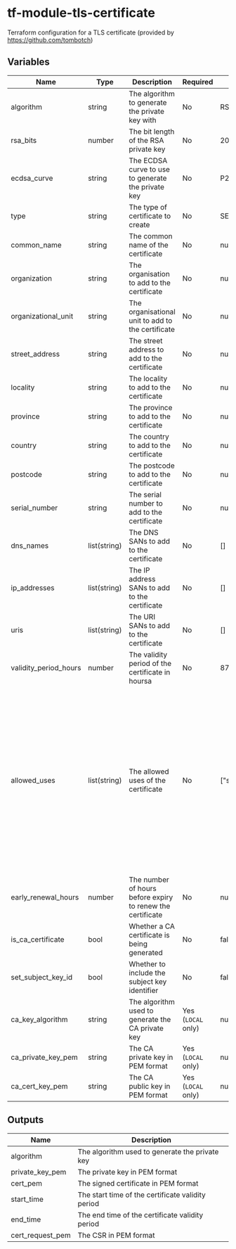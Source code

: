 # tf-module-tls-certificate
Terraform configuration for a TLS certificate
(provided by https://github.com/tombotch)

## Variables
| Name | Type | Description | Required | Default | Permitted values |
| ---- | ---- | ----------- | -------- | ------- | ---------------- |
| algorithm | string | The algorithm to generate the private key with | No | RSA | RSA<br />ECDSA |
| rsa_bits | number | The bit length of the RSA private key | No | 2048 | |
| ecdsa_curve | string | The ECDSA curve to use to generate the private key | No | P224 | P224<br />P256<br />P384<br />P521 |
| type | string | The type of certificate to create | No | SELF_SIGNED | SELF_SIGNED<br />LOCAL<br />THIRD_PARTY |
| common_name | string | The common name of the certificate | No | null | |
| organization | string | The organisation to add to the certificate | No | null | |
| organizational_unit | string | The organisational unit to add to the certificate | No | null | |
| street_address | string | The street address to add to the certificate | No | null | |
| locality | string | The locality to add to the certificate | No | null | |
| province | string | The province to add to the certificate | No | null | |
| country | string | The country to add to the certificate | No | null | |
| postcode | string | The postcode to add to the certificate | No | null | |
| serial_number | string | The serial number to add to the certificate | No | null | |
| dns_names | list(string) | The DNS SANs to add to the certificate | No | [] | |
| ip_addresses | list(string) | The IP address SANs to add to the certificate | No | [] | |
| uris | list(string) | The URI SANs to add to the certificate | No | [] | |
| validity_period_hours | number | The validity period of the certificate in hoursa | No | 8760 | |
| allowed_uses | list(string) | The allowed uses of the certificate | No | ["server_auth"] | digital_signature<br />content_commitment<br />key_encipherment<br />data_encipherment<br />key_agreement<br />cert_signing<br />crl_signing<br />encipher_only<br />decipher_only<br />any_extended<br />server_auth<br />client_auth<br />code_signing<br />email_protection<br />ipsec_end_system<br />ipsec_tunnel<br />ipsec_user<br />timestamping<br />ocsp_signing<br />microsoft_server_gated_crypto<br />netscape_server_gated_crypto | |
| early_renewal_hours | number | The number of hours before expiry to renew the certificate | No | null | |
| is_ca_certificate | bool | Whether a CA certificate is being generated | No | false | |
| set_subject_key_id | bool | Whether to include the subject key identifier | No | false | |
| ca_key_algorithm | string | The algorithm used to generate the CA private key | Yes (`LOCAL` only) | null | |
| ca_private_key_pem | string | The CA private key in PEM format | Yes (`LOCAL` only) | null | |
| ca_cert_key_pem | string | The CA public key in PEM format | Yes (`LOCAL` only) | null | |

## Outputs
| Name | Description |
| ---- | ----------- |
| algorithm | The algorithm used to generate the private key |
| private_key_pem | The private key in PEM format |
| cert_pem | The signed certificate in PEM format |
| start_time | The start time of the certificate validity period |
| end_time | The end time of the certificate validity period |
| cert_request_pem | The CSR in PEM format |

